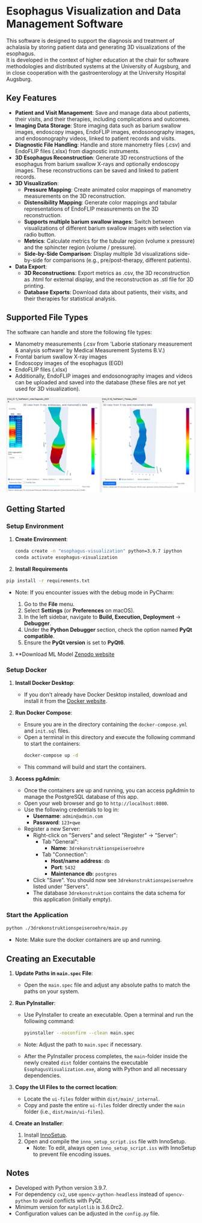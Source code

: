 # Esophagus Visualization and Data Management Software

This software is designed to support the diagnosis and treatment of achalasia by storing patient data and generating 3D visualizations of the esophagus.  
It is developed in the context of higher education at the chair for software methodologies and distributed systems at the University of Augsburg, and in close cooperation with the gastroenterology at the University Hospital Augsburg.

## Key Features

- **Patient and Visit Management**: Save and manage data about patients, their visits, and their therapies, including complications and outcomes.
- **Imaging Data Storage**: Store imaging data such as barium swallow images, endoscopy images, EndoFLIP images, endosonography images, and endosonography videos, linked to patient records and visits.
- **Diagnostic File Handling**: Handle and store manometry files (.csv) and EndoFLIP files (.xlsx) from diagnostic instruments.
- **3D Esophagus Reconstruction**: Generate 3D reconstructions of the esophagus from barium swallow X-rays and optionally endoscopy images. These reconstructions can be saved and linked to patient records.
- **3D Visualization**:
  - **Pressure Mapping**: Create animated color mappings of manometry measurements on the 3D reconstruction.
  - **Distensibility Mapping**: Generate color mappings and tabular representations of EndoFLIP measurements on the 3D reconstruction.
  - **Supports multiple barium swallow images**: Switch between visualizations of different barium swallow images with selection via radio button.
  - **Metrics**: Calculate metrics for the tubular region (volume x pressure) and the sphincter region (volume / pressure).
  - **Side-by-Side Comparison**: Display multiple 3d visualizations side-by-side for comparisons (e.g., pre/post-therapy, different patients).
- **Data Export**:
  - **3D Reconstructions**: Export metrics as .csv, the 3D reconstruction as .html for external display, and the reconstruction as .stl file for 3D printing.
  - **Database Exports**: Download data about patients, their visits, and their therapies for statistical analysis.

## Supported File Types

The software can handle and store the following file types:
- Manometry measurements (.csv from 'Laborie stationary measurement & analysis software' by Medical Measurement Systems B.V.)
- Frontal barium swallow X-ray images
- Endoscopy images of the esophagus (EGD)
- EndoFLIP files (.xlsx)
- Additionally, EndoFLIP images and endosonography images and videos can be uploaded and saved into the database (these files are not yet used for 3D visualization).

![Example Visualization](3drekonstruktionspeiseroehre/media/Readme-Picture.png)

## Getting Started

### Setup Environment

1. **Create Environment**:
    ```sh
    conda create -n "esophagus-visualization" python=3.9.7 ipython
    conda activate esophagus-visualization
    ```

2. **Install Requirements**

```sh
pip install -r requirements.txt
```
- Note: If you encounter issues with the debug mode in PyCharm:

  1. Go to the **File** menu.
  2. Select **Settings** (or **Preferences** on macOS).
  3. In the left sidebar, navigate to **Build, Execution, Deployment** -> **Debugger**.
  4. Under the **Python Debugger** section, check the option named **PyQt compatible**.
  5. Ensure the **PyQt version** is set to **PyQt6**.

3. **Download ML Model
[Zenodo website](https://zenodo.org/records/13980656?preview=1&token=eyJhbGciOiJIUzUxMiJ9.eyJpZCI6IjA3MGI0MjI0LWEyN2ItNDlkNC05YjgxLTBkZThlNzgzNTljYSIsImRhdGEiOnt9LCJyYW5kb20iOiI4N2U4MmUxOTc3YTk2NTYxMDFmMjdiNzMyMjQzYWRiMCJ9.ISNr53t3UU1rBfBdi6Iyo8qznD_iIQSOMYUj6afUhyQqGPQlrKrNkVhttZcLL-Vc1brNMbboOo1KlUMVxBc4bg)

### Setup Docker
1. **Install Docker Desktop**: 
    - If you don't already have Docker Desktop installed, download and install it from the [Docker website](https://www.docker.com/products/docker-desktop). 


2. **Run Docker Compose**:
    - Ensure you are in the directory containing the `docker-compose.yml` and `init.sql` files.
    - Open a terminal in this directory and execute the following command to start the containers:
      ```sh
      docker-compose up -d
      ```
    - This command will build and start the containers.


3. **Access pgAdmin**:
    - Once the containers are up and running, you can access pgAdmin to manage the PostgreSQL database of this app.
    - Open your web browser and go to `http://localhost:8080`.
    - Use the following credentials to log in:
      - **Username**: `admin@admin.com`
      - **Password**: `123+qwe`
    - Register a new Server:
      - Right-click on "Servers" and select "Register" -> "Server":
        - Tab "General":
          - **Name**: `3drekonstruktionspeiseroehre`
        - Tab "Connection":
          - **Host/name address**: `db`
          - **Port**: `5432`
          - **Maintenance db**: `postgres`
      - Click "Save". You should now see `3drekonstruktionspeiseroehre` listed under "Servers".
      - The database `3drekonstruktion` contains the data schema for this application (initially empty).


### Start the Application

```sh
python ./3drekonstruktionspeiseroehre/main.py
```
- Note: Make sure the docker containers are up and running.

## Creating an Executable
      
1. **Update Paths in `main.spec` File**:
    - Open the `main.spec` file and adjust any absolute paths to match the paths on your system.


2. **Run PyInstaller**:
    - Use PyInstaller to create an executable. Open a terminal and run the following command:
      ```sh
      pyinstaller --noconfirm --clean main.spec
      ```
    - Note: Adjust the path to `main.spec` if necessary.

    - After the PyInstaller process completes, the `main`-folder inside the newly created `dist` folder contains 
   the executable `EsophagusVisualization.exe`, along with Python and all necessary dependencies.


3. **Copy the UI Files to the correct location**:
    - Locate the `ui-files` folder within `dist/main/_internal`.
    - Copy and paste the entire `ui-files` folder directly under the `main` folder (i.e., `dist/main/ui-files`). 


4. **Create an Installer**:

   1. Install [InnoSetup](https://jrsoftware.org/isdl.php).
   2. Open and compile the `inno_setup_script.iss` file with InnoSetup.
       - Note: To edit, always open `inno_setup_script.iss` with InnoSetup to prevent file encoding issues.

## Notes

- Developed with Python version 3.9.7.
- For dependency `cv2`, use `opencv-python-headless` instead of `opencv-python` to avoid conflicts with PyQt.
- Minimum version for `matplotlib` is 3.6.0rc2.
- Configuration values can be adjusted in the `config.py` file.
